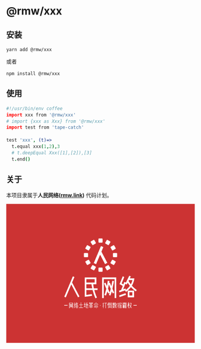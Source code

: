 <!-- 本文件由 ./readme.make.md 自动生成，请不要直接修改此文件 -->

# @rmw/xxx

##  安装

```
yarn add @rmw/xxx
```

或者

```
npm install @rmw/xxx
```

## 使用

```coffee
#!/usr/bin/env coffee
import xxx from '@rmw/xxx'
# import {xxx as Xxx} from '@rmw/xxx'
import test from 'tape-catch'

test 'xxx', (t)=>
  t.equal xxx(1,2),3
  # t.deepEqual Xxx([1],[2]),[3]
  t.end()

```

## 关于

本项目隶属于**人民网络([rmw.link](//rmw.link))** 代码计划。

![人民网络](https://raw.githubusercontent.com/rmw-link/logo/master/rmw.red.bg.svg)
